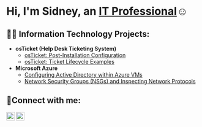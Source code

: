 <h1>Hi, I'm Sidney, an <a href="https://linkedin.com/in/sidneystephen">IT Professional</a>☺</h1>

<h2>👨‍💻 Information Technology Projects:</h2>

- <b>osTicket (Help Desk Ticketing System)</b>
  - [osTicket: Post-Installation Configuration](https://github.com/sidneystephen/post-install-config)
  - [osTicket: Ticket Lifecycle Examples](https://github.com/sidneystephen/ticket-lifecycle)
- <b>Microsoft Azure</b>
  - [Configuring Active Directory within Azure VMs](https://github.com/sidneystephen/configure-ad)
  - [Network Security Groups (NSGs) and Inspecting Network Protocols](https://github.com/sidneystephen/azure-network-protocols)

<h2>🤳Connect with me:</h2>

[<img align="left" alt="Josh | LinkedIn" width="22px" src="https://cdn.jsdelivr.net/npm/simple-icons@v3/icons/linkedin.svg" />][linkedin]
[<img align="left" alt="Josh | Instagram" width="22px" src="https://cdn.jsdelivr.net/npm/simple-icons@v3/icons/instagram.svg" />][instagram]

[instagram]: https://www.instagram.com/sidneystephen_
[linkedin]: https://linkedin.com/in/sidneystephen
